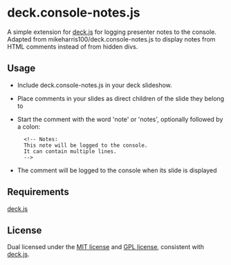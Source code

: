 # deck.console-notes.js

A simple extension for [deck.js][] for logging presenter notes to the console.
Adapted from mikeharris100/deck.console-notes.js to display notes from HTML comments instead of 
from hidden divs.

## Usage
+ Include deck.console-notes.js in your deck slideshow.
+ Place comments in your slides as direct children of the slide they belong to
+ Start the comment with the word 'note' or 'notes', optionally followed by a colon:

        <!-- Notes:
        This note will be logged to the console.
        It can contain multiple lines.
        -->

+ The comment will be logged to the console when its slide is displayed


## Requirements

[deck.js][]

## License

Dual licensed under the [MIT license][] and [GPL license][], consistent with [deck.js][].

[deck.js]: https://github.com/imakewebthings/deck.js
[MIT license]: https://github.com/bgmort/deck.console-notes.js/blob/master/MIT-license.txt
[GPL license]: https://github.com/bgmort/deck.console-notes.js/blob/master/GPL-license.txt
